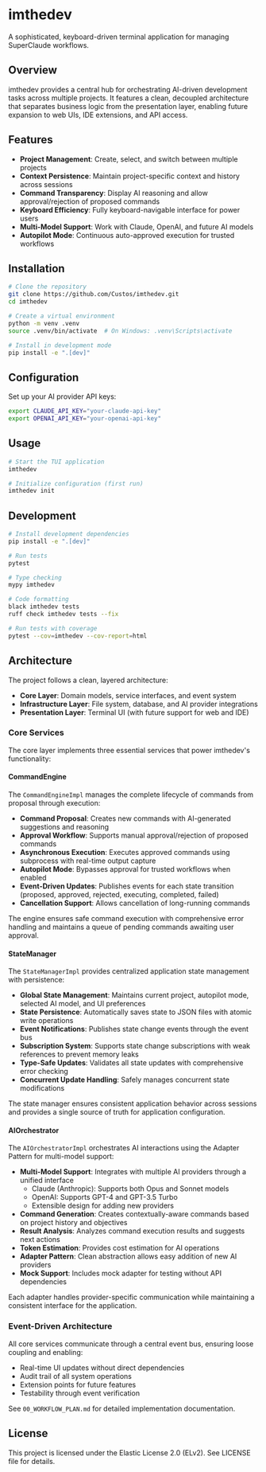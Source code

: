 # imthedev

A sophisticated, keyboard-driven terminal application for managing SuperClaude workflows.

## Overview

imthedev provides a central hub for orchestrating AI-driven development tasks across multiple projects. It features a clean, decoupled architecture that separates business logic from the presentation layer, enabling future expansion to web UIs, IDE extensions, and API access.

## Features

- **Project Management**: Create, select, and switch between multiple projects
- **Context Persistence**: Maintain project-specific context and history across sessions
- **Command Transparency**: Display AI reasoning and allow approval/rejection of proposed commands
- **Keyboard Efficiency**: Fully keyboard-navigable interface for power users
- **Multi-Model Support**: Work with Claude, OpenAI, and future AI models
- **Autopilot Mode**: Continuous auto-approved execution for trusted workflows

## Installation

```bash
# Clone the repository
git clone https://github.com/Custos/imthedev.git
cd imthedev

# Create a virtual environment
python -m venv .venv
source .venv/bin/activate  # On Windows: .venv\Scripts\activate

# Install in development mode
pip install -e ".[dev]"
```

## Configuration

Set up your AI provider API keys:

```bash
export CLAUDE_API_KEY="your-claude-api-key"
export OPENAI_API_KEY="your-openai-api-key"
```

## Usage

```bash
# Start the TUI application
imthedev

# Initialize configuration (first run)
imthedev init
```

## Development

```bash
# Install development dependencies
pip install -e ".[dev]"

# Run tests
pytest

# Type checking
mypy imthedev

# Code formatting
black imthedev tests
ruff check imthedev tests --fix

# Run tests with coverage
pytest --cov=imthedev --cov-report=html
```

## Architecture

The project follows a clean, layered architecture:

- **Core Layer**: Domain models, service interfaces, and event system
- **Infrastructure Layer**: File system, database, and AI provider integrations
- **Presentation Layer**: Terminal UI (with future support for web and IDE)

### Core Services

The core layer implements three essential services that power imthedev's functionality:

#### CommandEngine

The `CommandEngineImpl` manages the complete lifecycle of commands from proposal through execution:

- **Command Proposal**: Creates new commands with AI-generated suggestions and reasoning
- **Approval Workflow**: Supports manual approval/rejection of proposed commands
- **Asynchronous Execution**: Executes approved commands using subprocess with real-time output capture
- **Autopilot Mode**: Bypasses approval for trusted workflows when enabled
- **Event-Driven Updates**: Publishes events for each state transition (proposed, approved, rejected, executing, completed, failed)
- **Cancellation Support**: Allows cancellation of long-running commands

The engine ensures safe command execution with comprehensive error handling and maintains a queue of pending commands awaiting user approval.

#### StateManager

The `StateManagerImpl` provides centralized application state management with persistence:

- **Global State Management**: Maintains current project, autopilot mode, selected AI model, and UI preferences
- **State Persistence**: Automatically saves state to JSON files with atomic write operations
- **Event Notifications**: Publishes state change events through the event bus
- **Subscription System**: Supports state change subscriptions with weak references to prevent memory leaks
- **Type-Safe Updates**: Validates all state updates with comprehensive error checking
- **Concurrent Update Handling**: Safely manages concurrent state modifications

The state manager ensures consistent application behavior across sessions and provides a single source of truth for application configuration.

#### AIOrchestrator

The `AIOrchestratorImpl` orchestrates AI interactions using the Adapter Pattern for multi-model support:

- **Multi-Model Support**: Integrates with multiple AI providers through a unified interface
  - Claude (Anthropic): Supports both Opus and Sonnet models
  - OpenAI: Supports GPT-4 and GPT-3.5 Turbo
  - Extensible design for adding new providers
- **Command Generation**: Creates contextually-aware commands based on project history and objectives
- **Result Analysis**: Analyzes command execution results and suggests next actions
- **Token Estimation**: Provides cost estimation for AI operations
- **Adapter Pattern**: Clean abstraction allows easy addition of new AI providers
- **Mock Support**: Includes mock adapter for testing without API dependencies

Each adapter handles provider-specific communication while maintaining a consistent interface for the application.

### Event-Driven Architecture

All core services communicate through a central event bus, ensuring loose coupling and enabling:

- Real-time UI updates without direct dependencies
- Audit trail of all system operations
- Extension points for future features
- Testability through event verification

See `00_WORKFLOW_PLAN.md` for detailed implementation documentation.

## License

This project is licensed under the Elastic License 2.0 (ELv2). See LICENSE file for details.